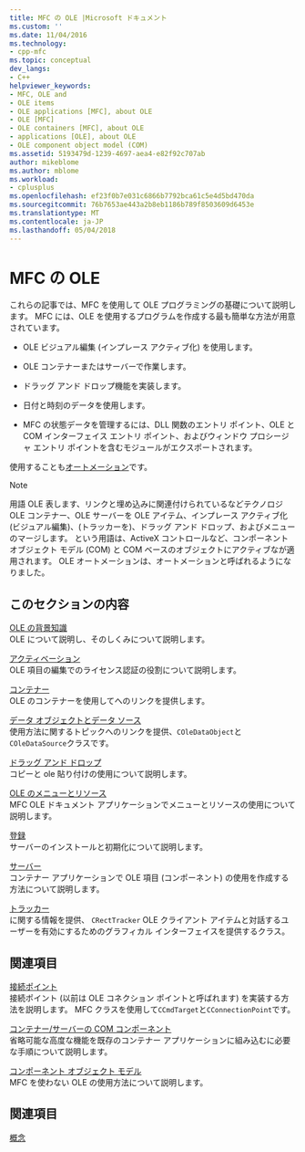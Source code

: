 ```yaml
---
title: MFC の OLE |Microsoft ドキュメント
ms.custom: ''
ms.date: 11/04/2016
ms.technology:
- cpp-mfc
ms.topic: conceptual
dev_langs:
- C++
helpviewer_keywords:
- MFC, OLE and
- OLE items
- OLE applications [MFC], about OLE
- OLE [MFC]
- OLE containers [MFC], about OLE
- applications [OLE], about OLE
- OLE component object model (COM)
ms.assetid: 5193479d-1239-4697-aea4-e82f92c707ab
author: mikeblome
ms.author: mblome
ms.workload:
- cplusplus
ms.openlocfilehash: ef23f0b7e031c6866b7792bca61c5e4d5bd470da
ms.sourcegitcommit: 76b7653ae443a2b8eb1186b789f8503609d6453e
ms.translationtype: MT
ms.contentlocale: ja-JP
ms.lasthandoff: 05/04/2018
---
```

# <a name="ole-in-mfc"></a>MFC の OLE
これらの記事では、MFC を使用して OLE プログラミングの基礎について説明します。 MFC には、OLE を使用するプログラムを作成する最も簡単な方法が用意されています。  
  
-   OLE ビジュアル編集 (インプレース アクティブ化) を使用します。  
  
-   OLE コンテナーまたはサーバーで作業します。  
  
-   ドラッグ アンド ドロップ機能を実装します。  
  
-   日付と時刻のデータを使用します。  
  
-   MFC の状態データを管理するには、DLL 関数のエントリ ポイント、OLE と COM インターフェイス エントリ ポイント、およびウィンドウ プロシージャ エントリ ポイントを含むモジュールがエクスポートされます。  
  
 使用することも[オートメーション](../mfc/automation.md)です。  
  
> [!NOTE]
>  用語 OLE 表します、リンクと埋め込みに関連付けられているなどテクノロジ OLE コンテナー、OLE サーバーを OLE アイテム、インプレース アクティブ化 (ビジュアル編集)、(トラッカーを)、ドラッグ アンド ドロップ、およびメニューのマージします。 という用語は、ActiveX コントロールなど、コンポーネント オブジェクト モデル (COM) と COM ベースのオブジェクトにアクティブなが適用されます。 OLE オートメーションは、オートメーションと呼ばれるようになりました。  
  
## <a name="in-this-section"></a>このセクションの内容  
 [OLE の背景知識](../mfc/ole-background.md)  
 OLE について説明し、そのしくみについて説明します。  
  
 [アクティベーション](../mfc/activation-cpp.md)  
 OLE 項目の編集でのライセンス認証の役割について説明します。  
  
 [コンテナー](../mfc/containers.md)  
 OLE のコンテナーを使用してへのリンクを提供します。  
  
 [データ オブジェクトとデータ ソース](../mfc/data-objects-and-data-sources-ole.md)  
 使用方法に関するトピックへのリンクを提供、`COleDataObject`と`COleDataSource`クラスです。  
  
 [ドラッグ アンド ドロップ](../mfc/drag-and-drop-ole.md)  
 コピーと ole 貼り付けの使用について説明します。  
  
 [OLE のメニューとリソース](../mfc/menus-and-resources-ole.md)  
 MFC OLE ドキュメント アプリケーションでメニューとリソースの使用について説明します。  
  
 [登録](../mfc/registration.md)  
 サーバーのインストールと初期化について説明します。  
  
 [サーバー](../mfc/servers.md)  
 コンテナー アプリケーションで OLE 項目 (コンポーネント) の使用を作成する方法について説明します。  
  
 [トラッカー](../mfc/trackers.md)  
 に関する情報を提供、 `CRectTracker` OLE クライアント アイテムと対話するユーザーを有効にするためのグラフィカル インターフェイスを提供するクラス。  
  
## <a name="related-sections"></a>関連項目  
 [接続ポイント](../mfc/connection-points.md)  
 接続ポイント (以前は OLE コネクション ポイントと呼ばれます) を実装する方法を説明します。 MFC クラスを使用して`CCmdTarget`と`CConnectionPoint`です。  
  
 [コンテナー/サーバーの COM コンポーネント](../mfc/containers-advanced-features.md)  
 省略可能な高度な機能を既存のコンテナー アプリケーションに組み込むに必要な手順について説明します。  
  
 [コンポーネント オブジェクト モデル](http://msdn.microsoft.com/library/windows/desktop/ms694363)  
 MFC を使わない OLE の使用方法について説明します。  
  
## <a name="see-also"></a>関連項目  
 [概念](../mfc/mfc-concepts.md)


